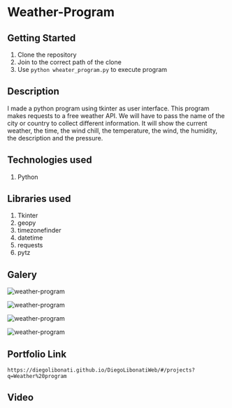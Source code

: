 # Weather-Program

## Getting Started

1. Clone the repository
2. Join to the correct path of the clone
3. Use `python wheater_program.py` to execute program

## Description

I made a python program using tkinter as user interface. This program makes requests to a free weather API. We will have to pass the name of the city or country to collect different information. It will show the current weather, the time, the wind chill, the temperature, the wind, the humidity, the description and the pressure.

## Technologies used

1. Python

## Libraries used

1. Tkinter
2. geopy
3. timezonefinder
4. datetime
5. requests
6. pytz

## Galery

![weather-program](https://raw.githubusercontent.com/DiegoLibonati/DiegoLibonatiWeb/main/data/projects/Python/Imagenes/weatherapppython-0.jpg)

![weather-program](https://raw.githubusercontent.com/DiegoLibonati/DiegoLibonatiWeb/main/data/projects/Python/Imagenes/weatherapppython-1.jpg)

![weather-program](https://raw.githubusercontent.com/DiegoLibonati/DiegoLibonatiWeb/main/data/projects/Python/Imagenes/weatherapppython-2.jpg)

![weather-program](https://raw.githubusercontent.com/DiegoLibonati/DiegoLibonatiWeb/main/data/projects/Python/Imagenes/weatherapppython-3.jpg)

## Portfolio Link

`https://diegolibonati.github.io/DiegoLibonatiWeb/#/projects?q=Weather%20program`

## Video
